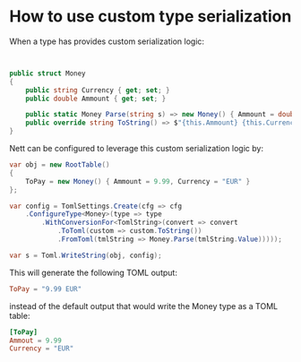 # How to use custom type serialization

When a type has provides custom serialization logic:

```csharp


public struct Money
{
    public string Currency { get; set; }
    public double Ammount { get; set; }

    public static Money Parse(string s) => new Money() { Ammount = double.Parse(s.Split(' ')[0]), Currency = s.Split(' ')[1] };
    public override string ToString() => $"{this.Ammount} {this.Currency}";
}
```

Nett can be configured to leverage this custom serialization logic by:

```csharp 
var obj = new RootTable()
{
    ToPay = new Money() { Ammount = 9.99, Currency = "EUR" }
};

var config = TomlSettings.Create(cfg => cfg
    .ConfigureType<Money>(type => type
        .WithConversionFor<TomlString>(convert => convert
            .ToToml(custom => custom.ToString())
            .FromToml(tmlString => Money.Parse(tmlString.Value)))));

var s = Toml.WriteString(obj, config);
```

This will generate the following TOML output:

```toml
ToPay = "9.99 EUR"
```

instead of the default output that would write the Money type as a TOML table:

```toml
[ToPay]
Ammout = 9.99
Currency = "EUR"
```